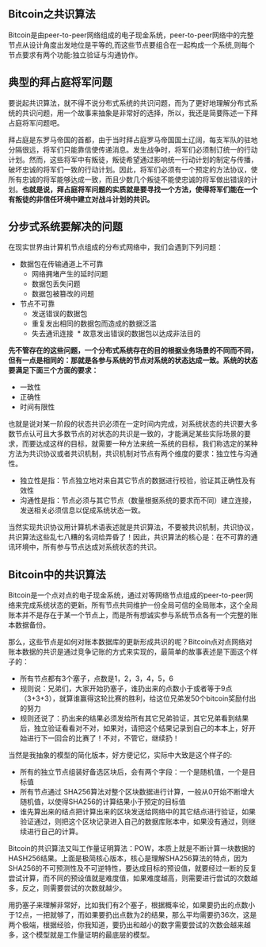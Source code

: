 ## Bitcoin之共识算法
Bitcoin是由peer-to-peer网络组成的电子现金系统，peer-to-peer网络中的完整节点从设计角度出发地位是平等的,而这些节点要组合在一起构成一个系统,则每个节点要求有两个功能:独立验证与沟通协作。

## 典型的拜占庭将军问题
要说起共识算法，就不得不说分布式系统的共识问题，而为了更好地理解分布式系统的共识问题，用一个故事来抽象是非常好的选择，所以，我还是简要陈述一下拜占庭将军问题吧。

拜占庭是东罗马帝国的首都，由于当时拜占庭罗马帝国国土辽阔，每支军队的驻地分隔很远，将军们只能靠信使传递消息。发生战争时，将军们必须制订统一的行动计划。然而，这些将军中有叛徒，叛徒希望通过影响统一行动计划的制定与传播，破坏忠诚的将军们一致的行动计划。因此，将军们必须有一个预定的方法协议，使所有忠诚的将军能够达成一致，而且少数几个叛徒不能使忠诚的将军做出错误的计划。**也就是说，拜占庭将军问题的实质就是要寻找一个方法，使得将军们能在一个有叛徒的非信任环境中建立对战斗计划的共识。**

## 分步式系统要解决的问题
在现实世界由计算机节点组成的分布式网络中，我们会遇到下列问题：
* 数据包在传输通道上不可靠
  * 网络拥堵产生的延时问题
  * 数据包丢失问题
  * 数据包被篡改的问题
* 节点不可靠
  * 发送错误的数据包
  * 重复发出相同的数据包而造成的数据泛滥
  * 失去通讯连接
  * 故意发出错误的数据包以达成非法目的
  
**先不管存在的这些问题，一个分布式系统存在的目的根据业务场景的不同而不同，但有一点是相同的：那就是各参与系统的节点对系统的状态达成一致。系统的状态要满足下面三个方面的要求：**
  * 一致性
  * 正确性
  * 时间有限性
  
也就是说对某一阶段的状态共识必须在一定时间内完成，对系统状态的共识要大多数节点认可且大多数节点的对状态的共识是一致的，才能满足某些实际场景的要求，而要达成这样的目标，就需要一种方法来统一系统的目标，我们称选定的某种方法为共识协议或者共识机制，共识机制对节点有两个维度的要求：独立性与沟通性。 
* 独立性是指：节点独立地对来自其它节点的数据进行校验，验证其正确性及有效性
* 沟通性是指：节点必须与其它节点（数量根据系统的要求而不同）建立连接，发送相关必须信息以促成系统状态一致。

当然实现共识协议用计算机术语表述就是共识算法，不要被共识机制，共识协议，共识算法这些乱七八糟的名词给弄昏了！因此，共识算法的核心是：在不可靠的通讯环境中，所有参与节点达成对系统状态的共识。

## Bitcoin中的共识算法
Bitcoin是一个点对点的电子现金系统，通过对等网络节点组成的peer-to-peer网络来完成系统状态的更新。所有节点共同维护一份全局可信的全局账本，这个全局账本并不是存在于某一个节点上，而是所有想诚实参与系统节点各有一个完整的账本数据备份。

那么，这些节点是如何对账本数据库的更新形成共识的呢？Bitcoin点对点网络对账本数据的共识是通过竞争记账的方式来实现的，最简单的故事表述是下面这个样子的：
* 所有节点都有3个塞子，点数是1，2，3，4，5，6
* 规则说：兄弟们，大家开始扔塞子，谁扔出来的点数小于或者等于9点（3+3+3），就算谁赢得这轮比赛的胜利，给这位兄弟发50个bitcoin奖励付出的努力
* 规则还说了：扔出来的结果必须发给所有其它兄弟验证，其它兄弟看到结果后，独立验证看看对不对，如果对，请把这个结果记录到自己的本本上，好开始进行下一回合的比赛了！不对，不管它，继续扔！

当然是我抽象的模型的简化版本，好方便记忆，实际中大致是这个样子的:
* 所有的独立节点组装好备选区块后，会有两个字段：一个是随机值，一个是目标值
* 所有节点通过 SHA256算法对整个区块数据进行计算，一般从0开始不断增大随机值，以使得SHA256的计算结果小于预定的目标值
* 谁先算出来的结点把计算出来的区块发送给网络中的其它结点进行验证，如果验证通过，则把这个区块记录进入自己的数据库账本中，如果没有通过，则继续进行自己的计算。

Bitcoin的共识算法又叫工作量证明算法：POW，本质上就是不断计算一块数据的HASH256结果。上面是极简核心版本，核心是理解SHA256算法的特点，因为SHA256的不可预测性及不可逆特性，要达成目标的预设值，就要经过一断的反复尝试计算，而不同的预设值就是难度值，如果难度越高，则需要进行尝试的次数越多，反之，则需要尝试的次数就越少。

用扔塞子来理解非常好，比如我们有2个塞子，根据概率论，如果要扔出的点数小于12点，一把就够了，而如果要扔出点数为2的结果，那么平均需要扔36次，这是两个极端，根据经验，你我知道，要扔出和越小的数字需要尝试的次数会越来越多，这个模型就是工作量证明的最底层的模型。

